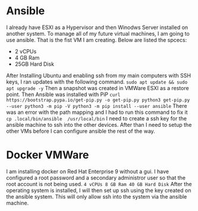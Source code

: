 # Ansible
I already have ESXI as a Hypervisor and then Winodws Server installed on another system. To manage all of my future virtual machines, I am going to use ansible. That is the fist VM I am creating. Below are listed the spcecs: 
<ul>
 <li>2 vCPUs</li>
 <li>4 GB Ram</li>
 <li>25GB Hard Disk</li>
</ul>

After Installing Ubuntu and enabling ssh from my main computers with SSH keys, I ran updates with the following command.
    ```
    sudo apt update && sudo apt upgrade -y
    ```
Then a snapshot was created in VMWare ESXI as a restore point. Then Ansible was installed with PiP
    ```
    curl https://bootstrap.pypa.io/get-pip.py -o get-pip.py
    python3 get-pip.py --user
    python3 -m pip -V
    python3 -m pip install --user ansible
    ```
There was an error with the path mapping and I had to run this command to fix it
    ```
    cp .local/bin/ansible  /usr/local/bin
    ```
I need to create a ssh key for the ansible machine to ssh into the other devices. After than I need to setup the other VMs before I can configure ansible the rest of the way. 

# Docker VMWare
I am installing docker on Red Hat Enterprise 9 without a gui. I have configured a root password and a secondary administror user so that the root account is not being used. 
    ```
    4 vCPUs
    8 GB Ram
    40 GB Hard Disk
    ```
After the operating system is installed, I will then set up ssh using the key created on the ansible system. This will only allow ssh into the system via the ansible machine.  